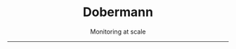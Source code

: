 <h1 style="text-align: center">Dobermann</h1>
<p style="text-align: center">Monitoring at scale</p>
<hr>
